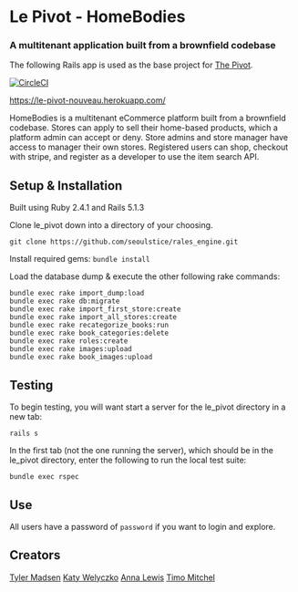 # Le Pivot - HomeBodies
### A multitenant application built from a brownfield codebase

The following Rails app is used as the base project for [The Pivot](http://backend.turing.io/module3/projects/the_pivot).

[![CircleCI](https://circleci.com/gh/tylermarshal/le_pivot.svg?style=svg)](https://circleci.com/gh/tylermarshal/le_pivot)

https://le-pivot-nouveau.herokuapp.com/

HomeBodies is a multitenant eCommerce platform built from a brownfield codebase. Stores can apply to sell their home-based products, which a platform admin can accept or deny. Store admins and store manager have access to manager their own stores. Registered users can shop, checkout with stripe, and register as a developer to use the item search API.

## Setup & Installation

Built using Ruby 2.4.1 and Rails 5.1.3

Clone le_pivot down into a directory of your choosing.

```
git clone https://github.com/seoulstice/rales_engine.git
```

Install required gems:
`bundle install`

Load the database dump & execute the other following rake commands:
```
bundle exec rake import_dump:load
bundle exec rake db:migrate
bundle exec rake import_first_store:create
bundle exec rake import_all_stores:create
bundle exec rake recategorize_books:run
bundle exec rake book_categories:delete
bundle exec rake roles:create
bundle exec rake images:upload
bundle exec rake book_images:upload
```

## Testing

To begin testing, you will want start a server for the le_pivot directory in a new tab:

```
rails s
```

In the first tab (not the one running the server), which should be in the le_pivot directory, enter the following to run the local test suite:

```
bundle exec rspec
```

## Use

All users have a password of `password` if you want to login and explore.

## Creators
[Tyler Madsen](https://github.com/tylermarshal)
[Katy Welyczko](https://github.com/katyjane8)
[Anna Lewis](https://github.com/anlewis)
[Timo Mitchel](https://github.com/timomitchel)

